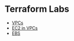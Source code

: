 # Terraform Labs
*  [VPCs](vpcs/README.md)
*  [EC2 in VPCs](vpcs_with_instance/README.md)
*  [EBS](ebs/README.md)
